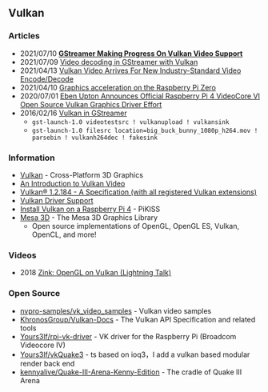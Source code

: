## Vulkan



### Articles
- 2021/07/10 [**GStreamer Making Progress On Vulkan Video Support**](https://www.phoronix.com/scan.php?page=news_item&px=Vulkan-Video-GStreamer-Igalia)
- 2021/07/09 [Video decoding in GStreamer with Vulkan](https://blogs.igalia.com/vjaquez/2021/07/09/video-decoding-in-gstreamer-with-vulkan/)
- 2021/04/13 [Vulkan Video Arrives For New Industry-Standard Video Encode/Decode](https://www.phoronix.com/scan.php?page=news_item&px=Vulkan-Video-Provisional-Spec)
- 2021/04/10 [Graphics acceleration on the Raspberry Pi Zero](https://symbolibre.org/graphics-acceleration-on-the-raspberry-pi-zero.html)
- 2020/07/01 [Eben Upton Announces Official Raspberry Pi 4 VideoCore VI Open Source Vulkan Graphics Driver Effort](https://www.hackster.io/news/eben-upton-announces-official-raspberry-pi-4-videocore-vi-open-source-vulkan-graphics-driver-effort-9af11a00adfd)
- 2016/02/16 [Vulkan in GStreamer](https://ystreet00.blogspot.com/2016/02/vulkan-in-gstreamer.html)
    - `gst-launch-1.0 videotestsrc ! vulkanupload ! vulkansink`
    - `gst-launch-1.0 filesrc location=big_buck_bunny_1080p_h264.mov ! parsebin ! vulkanh264dec ! fakesink`


### Information
- [Vulkan](https://www.vulkan.org/) - Cross-Platform 3D Graphics
- [An Introduction to Vulkan Video](https://www.khronos.org/blog/an-introduction-to-vulkan-video)
- [Vulkan® 1.2.184 - A Specification (with all registered Vulkan extensions)](https://www.khronos.org/registry/vulkan/specs/1.2-extensions/html/index.html)
- [Vulkan Driver Support](https://developer.nvidia.com/vulkan-driver)
- [Install Vulkan on a Raspberry Pi 4](https://qengineering.eu/install-vulkan-on-raspberry-pi.html) - PiKISS
- [Mesa 3D](https://mesa3d.org/) - The Mesa 3D Graphics Library
    - Open source implementations of OpenGL, OpenGL ES, Vulkan, OpenCL, and more!


### Videos 
- 2018 [Zink: OpenGL on Vulkan (Lightning Talk)](https://www.youtube.com/watch?v=ukrB-Lbl_Jg)


### Open Source
- [nvpro-samples/vk_video_samples](https://github.com/nvpro-samples/vk_video_samples) - Vulkan video samples
- [KhronosGroup/Vulkan-Docs](https://github.com/KhronosGroup/Vulkan-Docs) - The Vulkan API Specification and related tools
- [Yours3lf/rpi-vk-driver](https://github.com/Yours3lf/rpi-vk-driver) - VK driver for the Raspberry Pi (Broadcom Videocore IV)
- [Yours3lf/vkQuake3](https://github.com/Yours3lf/vkQuake3) - ts based on ioq3，I add a vulkan based modular render back end
- [kennyalive/Quake-III-Arena-Kenny-Edition](https://github.com/kennyalive/Quake-III-Arena-Kenny-Edition) - The cradle of Quake III Arena

